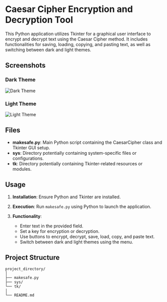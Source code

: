 # Caesar Cipher Encryption and Decryption Tool

This Python application utilizes Tkinter for a graphical user interface to encrypt and decrypt text using the Caesar Cipher method. It includes functionalities for saving, loading, copying, and pasting text, as well as switching between dark and light themes.

## Screenshots

### Dark Theme

![Dark Theme](screenshots/darktheme.png)

### Light Theme

![Light Theme](screenshots/lighttheme.png)

## Files

- **makesafe.py**: Main Python script containing the CaesarCipher class and Tkinter GUI setup.
- **sys**: Directory potentially containing system-specific files or configurations.
- **tk**: Directory potentially containing Tkinter-related resources or modules.

## Usage

1. **Installation**: Ensure Python and Tkinter are installed.
   
2. **Execution**: Run `makesafe.py` using Python to launch the application.

3. **Functionality**:
   - Enter text in the provided field.
   - Set a key for encryption or decryption.
   - Use buttons to encrypt, decrypt, save, load, copy, and paste text.
   - Switch between dark and light themes using the menu.
## Project Structure
```
project_directory/
│
├── makesafe.py
├── sys/
└── tk/
│
└── README.md
```

